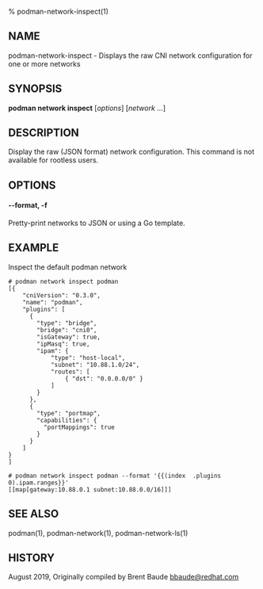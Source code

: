 % podman-network-inspect(1)

## NAME
podman\-network\-inspect - Displays the raw CNI network configuration for one or more networks

## SYNOPSIS
**podman network inspect** [*options*] [*network* ...]

## DESCRIPTION
Display the raw (JSON format) network configuration. This command is not available for rootless users.

## OPTIONS
#### **--format**, **-f**

Pretty-print networks to JSON or using a Go template.

## EXAMPLE

Inspect the default podman network

```
# podman network inspect podman
[{
    "cniVersion": "0.3.0",
    "name": "podman",
    "plugins": [
      {
        "type": "bridge",
        "bridge": "cni0",
        "isGateway": true,
        "ipMasq": true,
        "ipam": {
            "type": "host-local",
            "subnet": "10.88.1.0/24",
            "routes": [
                { "dst": "0.0.0.0/0" }
            ]
        }
      },
      {
        "type": "portmap",
        "capabilities": {
          "portMappings": true
        }
      }
    ]
}
]
```

```
# podman network inspect podman --format '{{(index  .plugins  0).ipam.ranges}}'
[[map[gateway:10.88.0.1 subnet:10.88.0.0/16]]]
```

## SEE ALSO
podman(1), podman-network(1), podman-network-ls(1)

## HISTORY
August 2019, Originally compiled by Brent Baude <bbaude@redhat.com>

